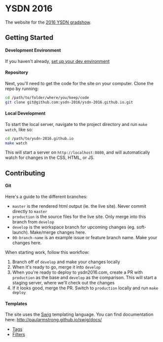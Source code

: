 # YSDN 2016

The website for the [2016 YSDN gradshow](http://ysdn2016.com).

## Getting Started

#### Development Environment

If you haven't already, [set up your dev environment](https://github.com/ysdn-2016/wiki/blob/master/development-guide.md#setup)

#### Repository

Next, you'll need to get the code for the site on your computer. Clone the repo by running:

```bash
cd /path/to/folder/where/you/keep/code
git clone git@github.com:ysdn-2016/ysdn-2016.github.io.git
```

#### Local Development

To start the local server, navigate to the project directory and run `make watch`, like so:

```bash
cd /path/to/ysdn-2016.github.io
make watch
```

This will start a server on `http://localhost:8080`, and will automatically watch for changes in the CSS, HTML, or JS.

## Contributing

#### Git

Here's a guide to the different branches:

* `master` is the rendered html output (ie. the live site). Never commit directly to `master`
* `production` is the source files for the live site. Only merge into this branch from `develop`
* `develop` is the workspace branch for upcoming changes (eg. soft-launch). Make/merge changes here.
* `00-branch-name` is an example issue or feature branch name. Make your changes here.

When starting work, follow this workflow:

1. Branch off of `develop` and make your changes locally
2. When it's ready to go, merge it into `develop`
3. When you're ready to deploy to ysdn2016.com, create a PR with `production` as the base and `develop` as the comparison. This will start a staging server, where we'll check out the changes
4. If it looks good, merge the PR. Switch to `production` locally and run `make deploy`

#### Templates

The site uses the [Swig](http://paularmstrong.github.io/swig/docs/) templating language. You can find documentation here: http://paularmstrong.github.io/swig/docs/

* [Tags](http://paularmstrong.github.io/swig/docs/tags/)
* [Filters](http://paularmstrong.github.io/swig/docs/filters/)
